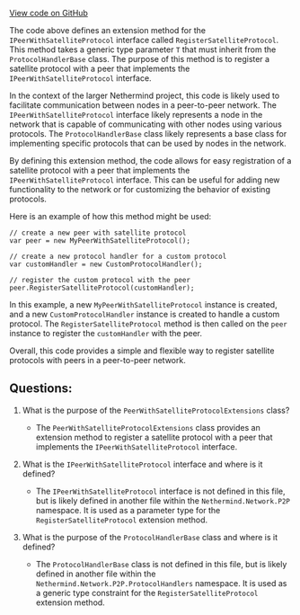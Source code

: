 [View code on GitHub](https://github.com/NethermindEth/nethermind/src/Nethermind/Nethermind.Network/P2P/PeerWithSatelliteProtocolExtensions.cs)

The code above defines an extension method for the `IPeerWithSatelliteProtocol` interface called `RegisterSatelliteProtocol`. This method takes a generic type parameter `T` that must inherit from the `ProtocolHandlerBase` class. The purpose of this method is to register a satellite protocol with a peer that implements the `IPeerWithSatelliteProtocol` interface.

In the context of the larger Nethermind project, this code is likely used to facilitate communication between nodes in a peer-to-peer network. The `IPeerWithSatelliteProtocol` interface likely represents a node in the network that is capable of communicating with other nodes using various protocols. The `ProtocolHandlerBase` class likely represents a base class for implementing specific protocols that can be used by nodes in the network.

By defining this extension method, the code allows for easy registration of a satellite protocol with a peer that implements the `IPeerWithSatelliteProtocol` interface. This can be useful for adding new functionality to the network or for customizing the behavior of existing protocols.

Here is an example of how this method might be used:

```
// create a new peer with satellite protocol
var peer = new MyPeerWithSatelliteProtocol();

// create a new protocol handler for a custom protocol
var customHandler = new CustomProtocolHandler();

// register the custom protocol with the peer
peer.RegisterSatelliteProtocol(customHandler);
```

In this example, a new `MyPeerWithSatelliteProtocol` instance is created, and a new `CustomProtocolHandler` instance is created to handle a custom protocol. The `RegisterSatelliteProtocol` method is then called on the `peer` instance to register the `customHandler` with the peer.

Overall, this code provides a simple and flexible way to register satellite protocols with peers in a peer-to-peer network.
## Questions: 
 1. What is the purpose of the `PeerWithSatelliteProtocolExtensions` class?
    - The `PeerWithSatelliteProtocolExtensions` class provides an extension method to register a satellite protocol with a peer that implements the `IPeerWithSatelliteProtocol` interface.

2. What is the `IPeerWithSatelliteProtocol` interface and where is it defined?
    - The `IPeerWithSatelliteProtocol` interface is not defined in this file, but is likely defined in another file within the `Nethermind.Network.P2P` namespace. It is used as a parameter type for the `RegisterSatelliteProtocol` extension method.

3. What is the purpose of the `ProtocolHandlerBase` class and where is it defined?
    - The `ProtocolHandlerBase` class is not defined in this file, but is likely defined in another file within the `Nethermind.Network.P2P.ProtocolHandlers` namespace. It is used as a generic type constraint for the `RegisterSatelliteProtocol` extension method.